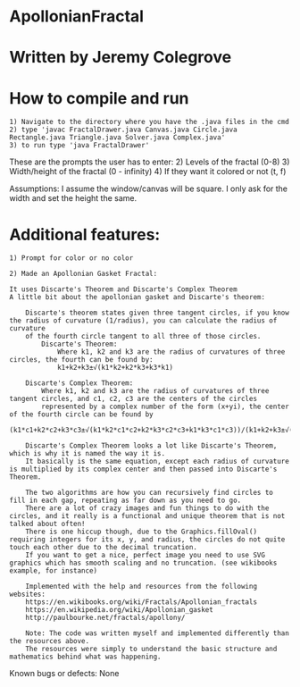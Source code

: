 # ApollonianFractal
# Written by Jeremy Colegrove

# How to compile and run
    1) Navigate to the directory where you have the .java files in the cmd
    2) type 'javac FractalDrawer.java Canvas.java Circle.java Rectangle.java Triangle.java Solver.java Complex.java'
    3) to run type 'java FractalDrawer'

These are the prompts the user has to enter:
    2) Levels of the fractal    (0-8)
    3) Width/height of the fractal  (0 - infinity)
    4) If they want it colored or not (t, f)

Assumptions:
    I assume the window/canvas will be square. I only ask for the width and set the height the same.


# Additional features:

    1) Prompt for color or no color

    2) Made an Apollonian Gasket Fractal:

    It uses Discarte's Theorem and Discarte's Complex Theorem
    A little bit about the apollonian gasket and Discarte's theorem:

        Discarte's theorem states given three tangent circles, if you know the radius of curvature (1/radius), you can calculate the radius of curvature
        of the fourth circle tangent to all three of those circles.
            Discarte's Theorem:
                Where k1, k2 and k3 are the radius of curvatures of three circles, the fourth can be found by:
                k1+k2+k3±√(k1*k2+k2*k3+k3*k1)

        Discarte's Complex Theorem:
            Where k1, k2 and k3 are the radius of curvatures of three tangent circles, and c1, c2, c3 are the centers of the circles
            represented by a complex number of the form (x+yi), the center of the fourth circle can be found by
            (k1*c1+k2*c2+k3*c3±√(k1*k2*c1*c2+k2*k3*c2*c3+k1*k3*c1*c3))/(k1+k2+k3±√(k1*k2+k2*k3+k3*k1))

        Discarte's Complex Theorem looks a lot like Discarte's Theorem, which is why it is named the way it is.
        It basically is the same equation, except each radius of curvature is multiplied by its complex center and then passed into Discarte's Theorem.

        The two algorithms are how you can recursively find circles to fill in each gap, repeating as far down as you need to go.
        There are a lot of crazy images and fun things to do with the circles, and it really is a functional and unique theorem that is not talked about often!
        There is one hiccup though, due to the Graphics.fillOval() requiring integers for its x, y, and radius, the circles do not quite touch each other due to the decimal truncation.
        If you want to get a nice, perfect image you need to use SVG graphics which has smooth scaling and no truncation. (see wikibooks example, for instance)

        Implemented with the help and resources from the following websites:
        https://en.wikibooks.org/wiki/Fractals/Apollonian_fractals
        https://en.wikipedia.org/wiki/Apollonian_gasket
        http://paulbourke.net/fractals/apollony/

        Note: The code was written myself and implemented differently than the resources above.
        The resources were simply to understand the basic structure and mathematics behind what was happening.

Known bugs or defects: None
